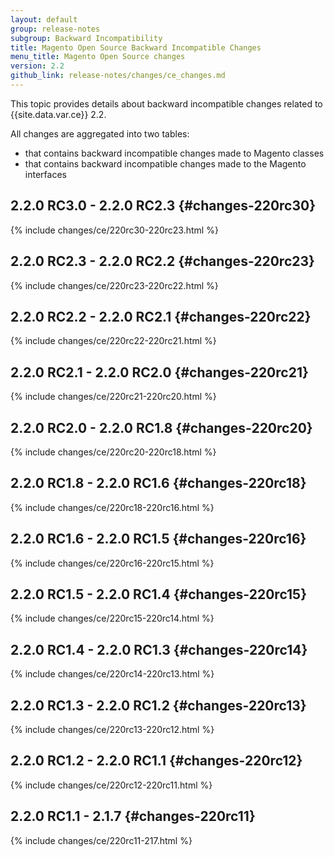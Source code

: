```yaml
---
layout: default
group: release-notes
subgroup: Backward Incompatibility
title: Magento Open Source Backward Incompatible Changes
menu_title: Magento Open Source changes
version: 2.2
github_link: release-notes/changes/ce_changes.md
---
```


This topic provides details about backward incompatible changes related to {{site.data.var.ce}} 2.2.

All changes are aggregated into two tables:

- that contains backward incompatible changes made to Magento classes
- that contains backward incompatible changes made to the Magento interfaces

## 2.2.0 RC3.0 - 2.2.0 RC2.3 {#changes-220rc30}

{% include changes/ce/220rc30-220rc23.html %}

## 2.2.0 RC2.3 - 2.2.0 RC2.2 {#changes-220rc23}

{% include changes/ce/220rc23-220rc22.html %}

## 2.2.0 RC2.2 - 2.2.0 RC2.1 {#changes-220rc22}

{% include changes/ce/220rc22-220rc21.html %}

## 2.2.0 RC2.1 - 2.2.0 RC2.0 {#changes-220rc21}

{% include changes/ce/220rc21-220rc20.html %}

## 2.2.0 RC2.0 - 2.2.0 RC1.8 {#changes-220rc20}

{% include changes/ce/220rc20-220rc18.html %}

## 2.2.0 RC1.8 - 2.2.0 RC1.6 {#changes-220rc18}

{% include changes/ce/220rc18-220rc16.html %}

## 2.2.0 RC1.6 - 2.2.0 RC1.5 {#changes-220rc16}

{% include changes/ce/220rc16-220rc15.html %}

## 2.2.0 RC1.5 - 2.2.0 RC1.4 {#changes-220rc15}

{% include changes/ce/220rc15-220rc14.html %}

## 2.2.0 RC1.4 - 2.2.0 RC1.3 {#changes-220rc14}

{% include changes/ce/220rc14-220rc13.html %}

## 2.2.0 RC1.3 - 2.2.0 RC1.2 {#changes-220rc13}

{% include changes/ce/220rc13-220rc12.html %}

## 2.2.0 RC1.2 - 2.2.0 RC1.1 {#changes-220rc12}

{% include changes/ce/220rc12-220rc11.html %}

## 2.2.0 RC1.1 - 2.1.7 {#changes-220rc11}

{% include changes/ce/220rc11-217.html %}
